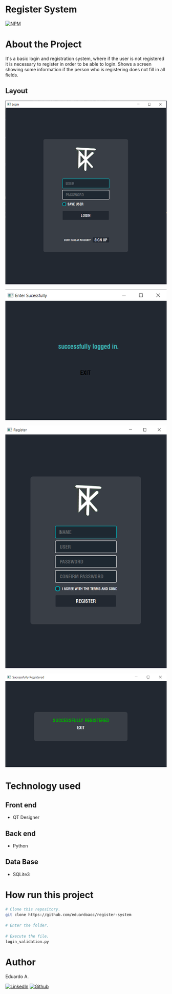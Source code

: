 # Register System 

[![NPM](https://img.shields.io/npm/l/react)](https://github.com/eduardoaoc/register-system/blob/main/LICENSE) 

# About the Project
It's a basic login and registration system, where if the user is not registered it is necessary to register in order to be able to login. Shows a screen showing some information if the person who is registering does not fill in all fields.

## Layout 
![Layout App](https://github.com/eduardoaoc/register-system/blob/main/assets/login.PNG) 

![Layout App](https://github.com/eduardoaoc/register-system/blob/main/assets/enter_success.PNG)

![Layout App](https://github.com/eduardoaoc/register-system/blob/main/assets/register.PNG)

![Layout App](https://github.com/eduardoaoc/register-system/blob/main/assets/registred.PNG)

# Technology used

## Front end
- QT Designer

## Back end
- Python

## Data Base
- SQLite3


# How run this project

```bash
# Clone this repository.
git clone https://github.com/eduardoaoc/register-system

# Enter the folder.

# Execute the file.
login_validation.py
```


# Author

Eduardo A.

 [![LinkedIn](https://img.shields.io/badge/LinkedIn-%230077B5.svg?&style=flat-square&logo=linkedin&logoColor=white)](https://www.linkedin.com/in/eduardo-augusto-41436b233/) 
 [![Github](https://img.shields.io/github/followers/eduardoaoc?style=social)](https://github.com/eduardoaoc)

